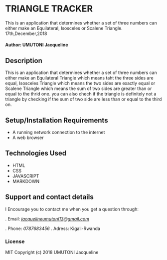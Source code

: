 # TRIANGLE TRACKER
#### 
This is an application that determines whether a set of three numbers can either make an Equilateral, Isosceles or Scalene Triangle. 17th,December,2018

#### Author: **UMUTONI Jacqueline**

## Description
This is an application that determines whether a set of three numbers can either make an Equilateral Triangle which means taht the three sides are equal, Isosceles Triangle which means the two sides are exactly equal or Scalene Triangle which means the sum of two sides are greater than or equal to the thrid one. you can also chech if the triangle is definitely not a triangle by checking if the sum of two side are less than or equal to the third on.

## Setup/Installation Requirements
* A running network connection to the internet
* A web browser

## Technologies Used
* HTML
* CSS
* JAVASCRIPT
* MARKDOWN
## Support and contact details

I Encourage you to contact me when you get a question through:

. Email: *jacquelineumutoni13@gmail.com*

. Phone: *0787683456*
. Adress: Kigali-Rwanda
### License
MIT Copyright (c) 2018 UMUTONI Jacqueline
  
